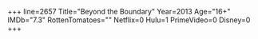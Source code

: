 +++
line=2657
Title="Beyond the Boundary"
Year=2013
Age="16+"
IMDb="7.3"
RottenTomatoes=""
Netflix=0
Hulu=1
PrimeVideo=0
Disney=0
+++

